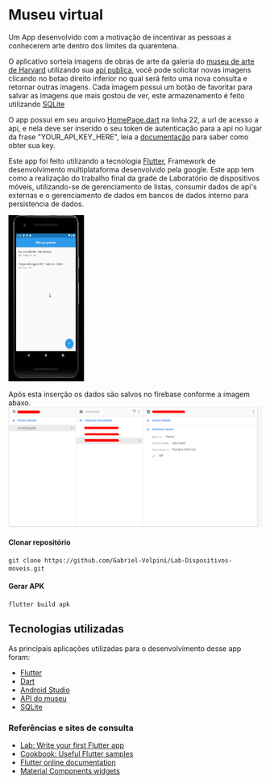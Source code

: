 # Museu virtual

Um App desenvolvido com a motivação de incentivar as pessoas a conhecerem arte dentro dos limites da quarentena.

O aplicativo sorteia imagens de obras de arte da galeria do [museu de arte de Harvard](https://harvardartmuseums.org/) utilizando sua [api publica](https://github.com/harvardartmuseums/api-docs), você pode solicitar novas imagens clicando no botao direito inferior no qual será feito uma nova consulta e retornar outras imagens. Cada imagem possui um botão de favoritar para salvar as imagens que mais gostou de ver, este armazenamento é feito utilizando [SQLite](https://flutter.dev/docs/cookbook/persistence/sqlite)

O app possui em seu arquivo [HomePage.dart](https://github.com/Gabriel-Volpini/Lab-Dispositivos-moveis/blob/master/virtual_museu/lib/screen/HomePage.dart) na linha 22, a url de acesso a api, e nela deve ser inserido o seu token de autenticação para a api no lugar da frase "YOUR_API_KEY_HERE", leia a [documentação](https://github.com/harvardartmuseums/api-docs) para saber como obter sua key.

Este app foi feito utilizando a tecnologia [Flutter](https://flutter.dev/), Framework de desenvolvimento multiplataforma desenvolvido pela google. Este app tem como a realização do trabalho final da grade de Laboratório de dispositivos móveis, utilizando-se de gerenciamento de listas, consumir dados de api's externas e o gerenciamento de dados em bancos de dados interno para persistencia de dados.

<img src="/cadastro_CEP/example/demo.gif" width="150" height="330"/>

Após esta inserção os dados são salvos no firebase conforme a imagem abaxo.
<img src="/cadastro_CEP/example/firebase.png"/>


#### Clonar repositório
```
git clone https://github.com/Gabriel-Volpini/Lab-Dispositivos-moveis.git
```

#### Gerar APK
```
flutter build apk
```

## Tecnologias utilizadas

As principais aplicações utilizadas para o desenvolvimento desse app foram:

- [Flutter](https://flutter.dev/)
- [Dart](https://dart.dev/guides/language)
- [Android Studio](https://developer.android.com/studio)
- [API do museu](https://github.com/harvardartmuseums/api-docs)
- [SQLite](https://flutter.dev/docs/cookbook/persistence/sqlite)

### Referências e sites de consulta
- [Lab: Write your first Flutter app](https://flutter.dev/docs/get-started/codelab)
- [Cookbook: Useful Flutter samples](https://flutter.dev/docs/cookbook)
- [Flutter online documentation](https://flutter.dev/docs)
- [Material Components widgets](https://flutter.dev/docs/development/ui/widgets/material)



